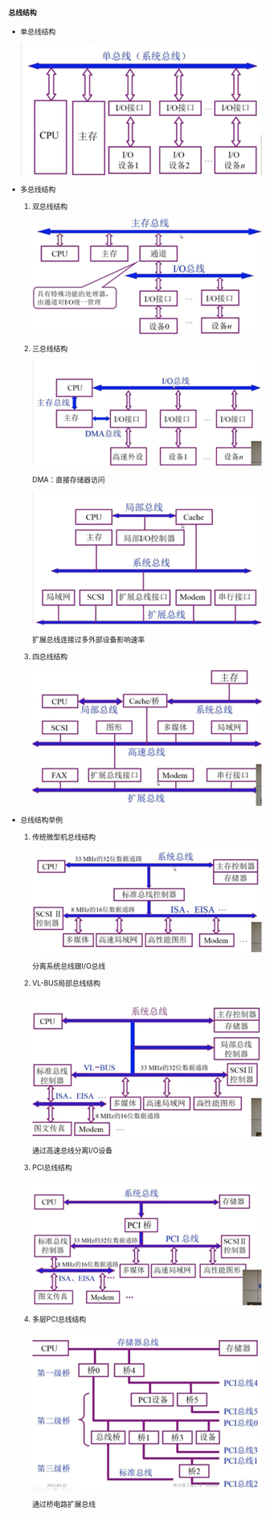 #### 总线结构

- 单总线结构

  <img src="../images/image-20200818230943717.png" alt="image-20200818230943717" style="zoom:80%;" />

- 多总线结构

  1. 双总线结构

     <img src="../images/image-20200818231049212.png" alt="image-20200818231049212" style="zoom:80%;" />

  2. 三总线结构

     <img src="../images/image-20200818231214357.png" alt="image-20200818231214357" style="zoom:80%;" />

     DMA：直接存储器访问

     <img src="../images/image-20200818231327031.png" alt="image-20200818231327031" style="zoom:80%;" />

     扩展总线连接过多外部设备影响速率

  3. 四总线结构

     <img src="../images/image-20200818231724319.png" alt="image-20200818231724319" style="zoom:80%;" />

- 总线结构举例

  1. 传统微型机总线结构

     <img src="../images/image-20200818231919392.png" alt="image-20200818231919392" style="zoom:80%;" />

     分离系统总线跟I/O总线

  2. VL-BUS局部总线结构

     <img src="../images/image-20200818232028322.png" alt="image-20200818232028322" style="zoom:80%;" />

     通过高速总线分离I/O设备

  3. PCI总线结构

     <img src="../images/image-20200818232218208.png" alt="image-20200818232218208" style="zoom:80%;" />

  4. 多层PCI总线结构

     <img src="../images/image-20200818232325083.png" alt="image-20200818232325083" style="zoom:80%;" />

     通过桥电路扩展总线